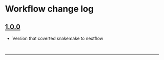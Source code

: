 # Workflow change log

## [1.0.0](https://github.com/nasa/GeneLab_Data_Processing/tree/NF_AmpIllumina_1.0.0/Amplicon/Illumina/Workflow_Documentation/NF_AmpIllumina)
- Version that coverted snakemake to nextflow

<br> 

---

<br> 

